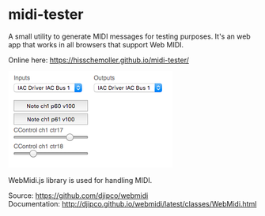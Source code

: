 # midi-tester

A small utility to generate MIDI messages for testing purposes. It's an web app that works in all browsers that support Web MIDI.

Online here: https://hisschemoller.github.io/midi-tester/

![Chrome Mac screenshot](assets/img/screen.png 'Chrome Mac screenshot')

WebMidi.js library is used for handling MIDI.

Source: https://github.com/djipco/webmidi<br>
Documentation: http://djipco.github.io/webmidi/latest/classes/WebMidi.html